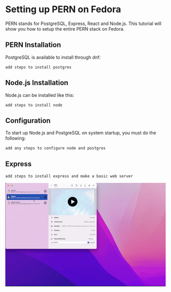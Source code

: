 # Setting up PERN on Fedora

PERN stands for PostgreSQL, Express, React and Node.js. This tutorial will show you how to setup the entire PERN stack on Fedora.

## PERN Installation

PostgreSQL is available to install through dnf:

```
add steps to install postgres
```

## Node.js Installation

Node.js can be installed like this:

```
add steps to install node
```

## Configuration

To start up Node.js and PostgreSQL on system startup, you must do the following:

```
add any steps to configure node and postgres
```

## Express

```
add steps to install express and make a basic web server
```

![example](example.gif)
